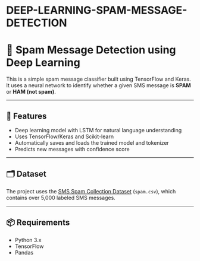 # DEEP-LEARNING-SPAM-MESSAGE-DETECTION
# 📧 Spam Message Detection using Deep Learning

This is a simple spam message classifier built using TensorFlow and Keras. It uses a neural network to identify whether a given SMS message is **SPAM** or **HAM (not spam)**.

---

## 📌 Features

- Deep learning model with LSTM for natural language understanding
- Uses TensorFlow/Keras and Scikit-learn
- Automatically saves and loads the trained model and tokenizer
- Predicts new messages with confidence score

---

## 🗂️ Dataset

The project uses the [SMS Spam Collection Dataset](https://www.kaggle.com/datasets/uciml/sms-spam-collection-dataset) (`spam.csv`), which contains over 5,000 labeled SMS messages.

---

## 📦 Requirements

- Python 3.x
- TensorFlow
- Pandas
